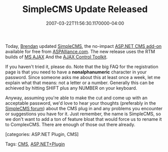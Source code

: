 ﻿---
title: SimpleCMS Update Released
date: "2007-03-22T11:56:30.1170000-04:00"
description: Today, Brendan updated SimpleCMS, the no-impact ASP.NET CMS add-on
featuredImage: img/simplecms-update-released-featured.png
---

Today, [Brendan](http://aspadvice.com/blogs/name) updated [SimpleCMS](http://aspalliance.com/SimpleCMS), the no-impact [ASP.NET CMS add-on](http://aspalliance.com/simplecms) available for free from [ASPAlliance.com](http://aspalliance.com/). The new release uses the RTM builds of [MS AJAX](http://ajax.asp.net/) And the [AJAX Control Toolkit](http://ajax.asp.net/ajaxtoolkit).

If you haven't tried it, please do. Note that the big FAQ for the registration page is that you need to have a **nonalphanumeric** character in your password. Since someone asks me about this at least once a week, let me explain what that means: not a letter or a number. Generally this can be achieved by hitting SHIFT plus any NUMBER on your keyboard.

Anyway, assuming you're able to make the cut and come up with an acceptable password, we'd love to hear your thoughts (preferably in the [SimpleCMS forum](http://aspadvice.com/forums/572/ShowForum.aspx)) about the CMS plug in and any problems you encounter or suggestions you have for it. Just remember, the name is SimpleCMS, so we don't want to add a ton of feature bloat that would force us to rename it to ComplexCMS. There are enough of those out there already.

\[categories: ASP.NET Plugin, CMS]

Tags: [CMS](http://technorati.com/tag/CMS), [ASP.NET+Plugin](http://technorati.com/tag/ASP.NET+Plugin)

